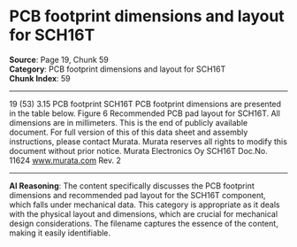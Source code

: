 # PCB footprint dimensions and layout for SCH16T

**Source**: Page 19, Chunk 59  
**Category**: PCB footprint dimensions and layout for SCH16T  
**Chunk Index**: 59

---

19 (53)
3.15 PCB footprint
SCH16T PCB footprint dimensions are presented in the table below.
Figure 6 Recommended PCB pad layout for SCH16T. All dimensions are in millimeters.
This is the end of publicly available document. For full version of this of this data
sheet and assembly instructions, please contact Murata.
Murata reserves all rights to modify this document without prior notice.
Murata Electronics Oy SCH16T Doc.No. 11624
www.murata.com Rev. 2

---

**AI Reasoning**: The content specifically discusses the PCB footprint dimensions and recommended pad layout for the SCH16T component, which falls under mechanical data. This category is appropriate as it deals with the physical layout and dimensions, which are crucial for mechanical design considerations. The filename captures the essence of the content, making it easily identifiable.
